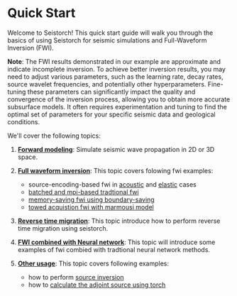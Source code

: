 # Quick Start
Welcome to Seistorch! This quick start guide will walk you through the basics of using Seistorch for seismic simulations and Full-Waveform Inversion (FWI). 

**Note**: The FWI results demonstrated in our example are approximate and indicate incomplete inversion. To achieve better inversion results, you may need to adjust various parameters, such as the learning rate, decay rates, source wavelet frequencies, and potentially other hyperparameters. Fine-tuning these parameters can significantly impact the quality and convergence of the inversion process, allowing you to obtain more accurate subsurface models. It often requires experimentation and tuning to find the optimal set of parameters for your specific seismic data and geological conditions.

We'll cover the following topics:

1. [**Forward modeling**](forward_modeling.md): Simulate seismic wave propagation in 2D or 3D space.

2. [**Full waveform inversion**](fwi.md): This topic covers folowing fwi examples:
    - source-encoding-based fwi in [acoustic](fwi.md#2d-source-encoding-acoustic-fwi) and [elastic](fwi.md#2d-source-encoding-elastic-fwi) cases
    - [batched and mpi-based tradtional fwi](fwi.md#2d-batched-classic-fwi)
    - [memory-saving fwi using boundary-saving](fwi.md#boundary-saving-based-automatic-differentiation)
    - [towed acquistion fwi with marmousi model](fwi.md#towed-streamer-data-generation-and-inversion)

3. [**Reverse time migration**](rtm.md): This topic introduce how to perform reverse time migration using seistorch.

4. [**FWI combined with Neural network**](fwiplusnn.md): This topic will introduce some examples of fwi combied with tradtional neural network methods.

5. [**Other usage**](other_examples.md): This topic covers following examples:

    - how to perform [source inversion](other_examples.md#source-inversion)
    - how to [calculate the adjoint source using torch](other_examples.md#how-to-calculate-the-adjoint-source-in-torch)

